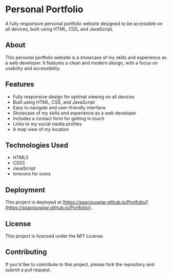 # Personal Portfolio

A fully responsive personal portfolio website designed to be accessible on all devices, built using HTML, CSS, and JavaScript.

## About

This personal portfolio website is a showcase of my skills and experience as a web developer. It features a clean and modern design, with a focus on usability and accessibility.

## Features

* Fully responsive design for optimal viewing on all devices
* Built using HTML, CSS, and JavaScript
* Easy to navigate and user-friendly interface
* Showcase of my skills and experience as a web developer
* Includes a contact form for getting in touch
* Links to my social media profiles
* A map view of my location

## Technologies Used

* HTML5
* CSS3
* JavaScript
* Ionicons for icons

## Deployment

This project is deployed at [https://spaciousejar.github.io/Portfolio/](https://spaciousejar.github.io/Portfolio/).

## License

This project is licensed under the MIT License.

## Contributing

If you'd like to contribute to this project, please fork the repository and submit a pull request.
